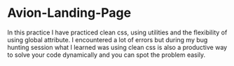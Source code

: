# Avion-Landing-Page
In this practice I have practiced clean css, using utilities and the flexibility of using global attribute. I encountered a lot of errors but during my bug hunting session what I learned was using clean css is also a productive way to solve your code dynamically and you can spot the problem easily.
